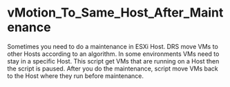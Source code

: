 # vMotion_To_Same_Host_After_Maintenance
Sometimes you need to do a maintenance in ESXi Host. 
DRS move VMs to other Hosts according to an algorithm.
In some environments VMs need to stay in a specific Host. 
This script get VMs that are running on a Host then the script is paused. After you do the maintenance, script move VMs back to the Host where they run before maintenance.

